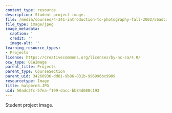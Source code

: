 ```yaml
---
content_type: resource
description: Student project image.
file: /media/courses/4-341-introduction-to-photography-fall-2002/56adc3fc57eaf199daccbb84d688c193_halpern3.JPG
file_type: image/jpeg
image_metadata:
  caption: ''
  credit: ''
  image-alt: ''
learning_resource_types:
- Projects
license: https://creativecommons.org/licenses/by-nc-sa/4.0/
ocw_type: OCWImage
parent_title: Projects
parent_type: CourseSection
parent_uid: 34260936-dd81-9b86-831b-996996bc9909
resourcetype: Image
title: halpern3.JPG
uid: 56adc3fc-57ea-f199-dacc-bb84d688c193
---
```

Student project image.